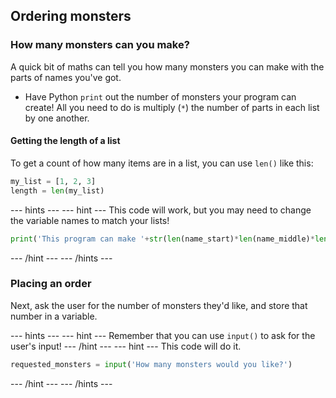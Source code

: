 ## Ordering monsters

### How many monsters can you make?
A quick bit of maths can tell you how many monsters you can make with the parts of names you've got.

- Have Python `print` out the number of monsters your program can create! All you need to do is multiply (`*`) the number of parts in each list by one another.

#### Getting the length of a list
To get a count of how many items are in a list, you can use `len()` like this:

```python
my_list = [1, 2, 3]
length = len(my_list)
```

--- hints ---
--- hint ---
This code will work, but you may need to change the variable names to match your lists!
```python
print('This program can make '+str(len(name_start)*len(name_middle)*len(name_end))+' different monsters!')
```
--- /hint ---
--- /hints ---

### Placing an order
Next, ask the user for the number of monsters they'd like, and store that number in a variable.

--- hints ---
--- hint ---
Remember that you can use `input()` to ask for the user's input!
--- /hint ---
--- hint ---
This code will do it.
```python
requested_monsters = input('How many monsters would you like?')
```
--- /hint ---
--- /hints ---
